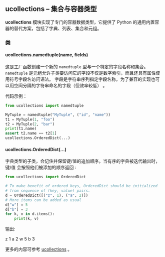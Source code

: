 ## **ucollections** – 集合与容器类型

**ucollections** 模块实现了专门的容器数据类型，它提供了 Python 的通用内置容器的替代方案，包括了字典、列表、集合和元组。

### 类

#### **ucollections.namedtuple**(name, fields)  
这是工厂函数创建一个新的 `namedtuple` 型与一个特定的字段名称和集合。`namedtuple` 是元组允许子类要访问它的字段不仅是数字索引，而且还具有属性使用符号字段名访问语法。 字段是字符串序列指定字段名称。为了兼容的实现也可以用空间分隔的字符串命名的字段（但效率较低） 。

代码示例：
```python
from ucollections import namedtuple

MyTuple = namedtuple("MyTuple", ("id", "name"))
t1 = MyTuple(1, "foo")
t2 = MyTuple(2, "bar")
print(t1.name)
assert t2.name == t2[1]
ucollections.OrderedDict(...)
```

#### **ucollections.OrderedDict**(...)  
字典类型的子类，会记住并保留键/值的追加顺序。当有序的字典被迭代输出时，键/值 会按照他们被添加的顺序返回 :

```python
from ucollections import OrderedDict

# To make benefit of ordered keys, OrderedDict should be initialized
# from sequence of (key, value) pairs.
d = OrderedDict([("z", 1), ("a", 2)])
# More items can be added as usual
d["w"] = 5
d["b"] = 3
for k, v in d.items():
    print(k, v)
```
输出:

z 1
a 2
w 5
b 3

更多的内容可参考 [ucollections](http://docs.micropython.org/en/latest/pyboard/library/ucollections.html) 。
